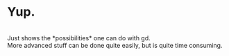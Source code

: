 <h1>Yup.</h1>
<br />
Just shows the *possibilities* one can do with gd.<br />
More advanced stuff can be done quite easily, but is quite time consuming.<br />